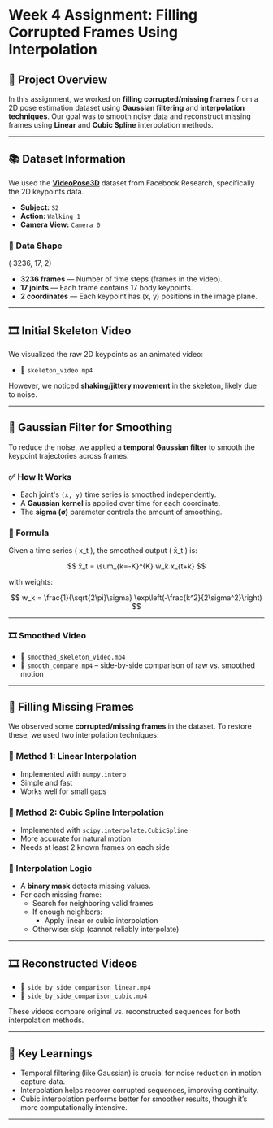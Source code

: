 # Week 4 Assignment: Filling Corrupted Frames Using Interpolation

## 📁 Project Overview

In this assignment, we worked on **filling corrupted/missing frames** from a 2D pose estimation dataset using **Gaussian filtering** and **interpolation techniques**. Our goal was to smooth noisy data and reconstruct missing frames using **Linear** and **Cubic Spline** interpolation methods.

---

## 📚 Dataset Information

We used the **[VideoPose3D](https://github.com/facebookresearch/VideoPose3D)** dataset from Facebook Research, specifically the 2D keypoints data.

- **Subject:** `S2`
- **Action:** `Walking 1`
- **Camera View:** `Camera 0`

### 📐 Data Shape

( 3236, 17, 2)


- **3236 frames** — Number of time steps (frames in the video).
- **17 joints** — Each frame contains 17 body keypoints.
- **2 coordinates** — Each keypoint has (x, y) positions in the image plane.

---

## 🎞 Initial Skeleton Video

We visualized the raw 2D keypoints as an animated video:

- 🔸 `skeleton_video.mp4`

However, we noticed **shaking/jittery movement** in the skeleton, likely due to noise.

---

## 🧹 Gaussian Filter for Smoothing

To reduce the noise, we applied a **temporal Gaussian filter** to smooth the keypoint trajectories across frames.

### ✅ How It Works

- Each joint's `(x, y)` time series is smoothed independently.
- A **Gaussian kernel** is applied over time for each coordinate.
- The **sigma (σ)** parameter controls the amount of smoothing.

### 🧮 Formula

Given a time series \( x_t \), the smoothed output \( x̄_t \) is:

$$
x̄_t = \sum_{k=-K}^{K} w_k  x_{t+k}
$$

with weights:

$$
w_k = \frac{1}{\sqrt{2\pi}\sigma} \exp\left(-\frac{k^2}{2\sigma^2}\right)
$$

---

### 🎞 Smoothed Video

- 🔹 `smoothed_skeleton_video.mp4`  
- 🔸 `smooth_compare.mp4` – side-by-side comparison of raw vs. smoothed motion

---

## 🧩 Filling Missing Frames

We observed some **corrupted/missing frames** in the dataset. To restore these, we used two interpolation techniques:

### 🔹 Method 1: **Linear Interpolation**

- Implemented with `numpy.interp`
- Simple and fast
- Works well for small gaps

### 🔸 Method 2: **Cubic Spline Interpolation**

- Implemented with `scipy.interpolate.CubicSpline`
- More accurate for natural motion
- Needs at least 2 known frames on each side

### 🧠 Interpolation Logic

- A **binary mask** detects missing values.
- For each missing frame:
  - Search for neighboring valid frames
  - If enough neighbors:
    - Apply linear or cubic interpolation
  - Otherwise: skip (cannot reliably interpolate)

---

## 🎞 Reconstructed Videos

- 🔸 `side_by_side_comparison_linear.mp4`  
- 🔹 `side_by_side_comparison_cubic.mp4`  

These videos compare original vs. reconstructed sequences for both interpolation methods.

---

## 📌 Key Learnings

- Temporal filtering (like Gaussian) is crucial for noise reduction in motion capture data.
- Interpolation helps recover corrupted sequences, improving continuity.
- Cubic interpolation performs better for smoother results, though it’s more computationally intensive.

---
